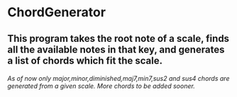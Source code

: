 # ChordGenerator

## This program takes the root note of a scale, finds all the available notes in that key, and generates a list of chords which fit the scale.

###### *As of now only major,minor,diminished,maj7,min7,sus2 and sus4 chords are generated from a given scale. More chords to be added sooner.*
